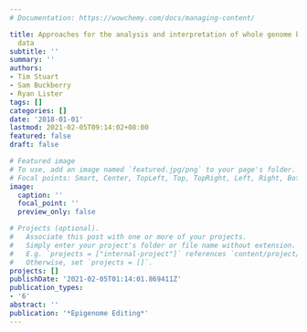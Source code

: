 ```yaml
---
# Documentation: https://wowchemy.com/docs/managing-content/

title: Approaches for the analysis and interpretation of whole genome bisulfite sequencing
  data
subtitle: ''
summary: ''
authors:
- Tim Stuart
- Sam Buckberry
- Ryan Lister
tags: []
categories: []
date: '2018-01-01'
lastmod: 2021-02-05T09:14:02+08:00
featured: false
draft: false

# Featured image
# To use, add an image named `featured.jpg/png` to your page's folder.
# Focal points: Smart, Center, TopLeft, Top, TopRight, Left, Right, BottomLeft, Bottom, BottomRight.
image:
  caption: ''
  focal_point: ''
  preview_only: false

# Projects (optional).
#   Associate this post with one or more of your projects.
#   Simply enter your project's folder or file name without extension.
#   E.g. `projects = ["internal-project"]` references `content/project/deep-learning/index.md`.
#   Otherwise, set `projects = []`.
projects: []
publishDate: '2021-02-05T01:14:01.869411Z'
publication_types:
- '6'
abstract: ''
publication: '*Epigenome Editing*'
---
```

